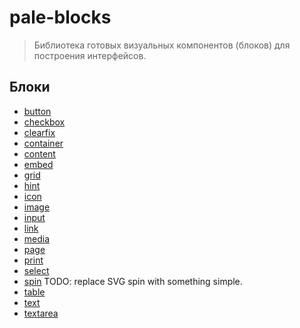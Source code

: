 # pale-blocks

> Библиотека готовых визуальных компонентов (блоков) для построения интерфейсов.

## Блоки

* [button](blocks/button/button.md)
* [checkbox](blocks/checkbox/checkbox.md)
* [clearfix](blocks/clearfix/clearfix.md)
* [container](blocks/container/container.md)
* [content](blocks/content/content.md)
* [embed](blocks/embed/embed.md)
* [grid](blocks/grid/grid.md)
* [hint](blocks/hint/hint.md)
* [icon](blocks/icon/icon.md)
* [image](blocks/image/image.md)
* [input](blocks/input/input.md)
* [link](blocks/link/link.md)
* [media](blocks/media/media.md)
* [page](blocks/page/page.md)
* [print](blocks/print/print.md)
* [select](blocks/select/select.md)
* [spin](blocks/spin/spin.md) TODO: replace SVG spin with something simple.
* [table](blocks/table/table.md)
* [text](blocks/text/text.md)
* [textarea](blocks/textarea/textarea.md)
